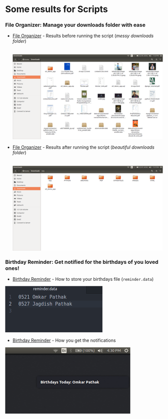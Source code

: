 # Some results for Scripts

### File Organizer: Manage your downloads folder with ease


* [File Organizer](P05_FileOrganizer) - Results before running the script (*messy downloads folder*)
<br><br><br>
![File Organizer Before](Results/FolderManipulationBefore.png "Before")

* [File Organizer](P05_FileOrganizer) - Results after running the script (*beautiful downloads folder*)
<br><br><br>
![File Organizer After](Results/FolderManipulationAfter.png "After")

### Birthday Reminder: Get notified for the birthdays of you loved ones!

* [Birthday Reminder](P09_ReminderApplication.py) - How to store your birthdays file (`reminder.data`)<br />

![Birthday Reminder](Results/BirthdayReminder.png "Birthdays")

* [Birthday Reminder](P09_ReminderApplication.py) - How you get the notifications<br />

![Birthday Reminder](Results/BirthdayReminderResult.png "Birthdays")
